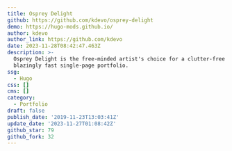 ```yaml
---
title: Osprey Delight
github: https://github.com/kdevo/osprey-delight
demo: https://hugo-mods.github.io/
author: kdevo
author_link: https://github.com/kdevo
date: 2023-11-28T08:42:47.463Z
description: >-
  Osprey Delight is the free-minded artist's choice for a clutter-free and
  blazingly fast single-page portfolio.
ssg:
  - Hugo
css: []
cms: []
category:
  - Portfolio
draft: false
publish_date: '2019-11-23T13:03:41Z'
update_date: '2023-11-27T01:08:42Z'
github_star: 79
github_fork: 32
---
```

